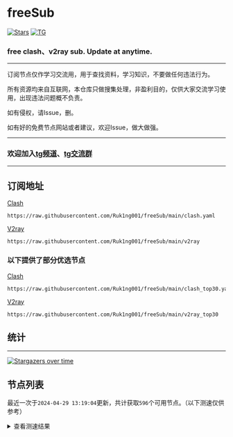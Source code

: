 # freeSub
[![Stars](https://img.shields.io/github/stars/Ruk1ng001/freeSub)](https://github.com/Ruk1ng001/freeSub/stargazers)
[![TG](https://img.shields.io/badge/Telegram-gray?logo=Telegram)](https://t.me/Ruk1ng001)
### free clash、v2ray sub. Update at anytime.

---

订阅节点仅作学习交流用，用于查找资料，学习知识，不要做任何违法行为。

所有资源均来自互联网，本仓库只做搜集处理，非盈利目的，仅供大家交流学习使用，出现违法问题概不负责。

如有侵权，请Issue，删。

如有好的免费节点网站或者建议，欢迎Issue，做大做强。

---

### 欢迎加入[tg频道](https://t.me/Ruk1ng001)、[tg交流群](https://t.me/+-e-b04EE5Cw2NmU1)

---

## 订阅地址
[Clash](https://raw.githubusercontent.com/Ruk1ng001/freeSub/main/clash.yaml)
```
https://raw.githubusercontent.com/Ruk1ng001/freeSub/main/clash.yaml
```
[V2ray](https://raw.githubusercontent.com/Ruk1ng001/freeSub/main/v2ray)
```
https://raw.githubusercontent.com/Ruk1ng001/freeSub/main/v2ray
```
### 以下提供了部分优选节点

[Clash](https://raw.githubusercontent.com/Ruk1ng001/freeSub/main/clash_top30.yaml)
```
https://raw.githubusercontent.com/Ruk1ng001/freeSub/main/clash_top30.yaml
```
[V2ray](https://raw.githubusercontent.com/Ruk1ng001/freeSub/main/v2ray_top30)
```
https://raw.githubusercontent.com/Ruk1ng001/freeSub/main/v2ray_top30
```

## 统计

---

[![Stargazers over time](https://starchart.cc/Ruk1ng001/freeSub.svg)](https://starchart.cc/Ruk1ng001/freeSub)

## 节点列表

最近一次于`2024-04-29 13:19:04`更新，共计获取`596`个可用节点。（以下测速仅供参考）

<details> <summary>查看测速结果</summary>

| 序号 | 节点 | 带宽 | 延迟 |
|:--:|:--:|:--:|:--:|
 | 1 | github.com/Ruk1ng001_310421770 | 1.58MB/s | 469.00ms |
 | 2 | github.com/Ruk1ng001_1327252134 | 1.56MB/s | 438.00ms |
 | 3 | github.com/Ruk1ng001_1949327807 | 1.51MB/s | 476.00ms |
 | 4 | github.com/Ruk1ng001_-751238893 | 1.49MB/s | 505.00ms |
 | 5 | github.com/Ruk1ng001_-1216960561 | 1.48MB/s | 520.00ms |
 | 6 | github.com/Ruk1ng001_1065130515 | 1.46MB/s | 499.00ms |
 | 7 | github.com/Ruk1ng001_1410094828 | 1.46MB/s | 538.00ms |
 | 8 | github.com/Ruk1ng001_-42671774 | 1.45MB/s | 484.00ms |
 | 9 | github.com/Ruk1ng001_787301441 | 1.44MB/s | 515.00ms |
 | 10 | github.com/Ruk1ng001_-2118448033 | 1.42MB/s | 485.00ms |
 | 11 | github.com/Ruk1ng001_24109246 | 1.42MB/s | 431.00ms |
 | 12 | github.com/Ruk1ng001_396148077 | 1.42MB/s | 504.00ms |
 | 13 | github.com/Ruk1ng001_415862765 | 1.42MB/s | 489.00ms |
 | 14 | github.com/Ruk1ng001_-1415195618 | 1.41MB/s | 512.00ms |
 | 15 | github.com/Ruk1ng001_856261957 | 1.40MB/s | 532.00ms |
 | 16 | github.com/Ruk1ng001_-1604217019 | 1.38MB/s | 446.00ms |
 | 17 | github.com/Ruk1ng001_-902940080 | 1.36MB/s | 524.00ms |
 | 18 | github.com/Ruk1ng001_932951852 | 1.36MB/s | 543.00ms |
 | 19 | github.com/Ruk1ng001_1971812643 | 1.35MB/s | 501.00ms |
 | 20 | github.com/Ruk1ng001_-1873811878 | 1.34MB/s | 532.00ms |
 | 21 | github.com/Ruk1ng001_742011896 | 1.33MB/s | 527.00ms |
 | 22 | github.com/Ruk1ng001_1473183310 | 1.33MB/s | 529.00ms |
 | 23 | github.com/Ruk1ng001_626559234 | 1.33MB/s | 503.00ms |
 | 24 | github.com/Ruk1ng001_-1925795376 | 1.33MB/s | 528.00ms |
 | 25 | github.com/Ruk1ng001_-2095910852 | 1.32MB/s | 600.00ms |
 | 26 | github.com/Ruk1ng001_-531640239 | 1.31MB/s | 475.00ms |
 | 27 | github.com/Ruk1ng001_138898346 | 1.31MB/s | 578.00ms |
 | 28 | github.com/Ruk1ng001_749937954 | 1.31MB/s | 489.00ms |
 | 29 | github.com/Ruk1ng001_1935335904 | 1.30MB/s | 581.00ms |
 | 30 | github.com/Ruk1ng001_-1244451654 | 1.29MB/s | 553.00ms |
 | 31 | github.com/Ruk1ng001_-318675314 | 1.28MB/s | 607.00ms |
 | 32 | github.com/Ruk1ng001_952843500 | 1.27MB/s | 597.00ms |
 | 33 | github.com/Ruk1ng001_167500106 | 1.27MB/s | 566.00ms |
 | 34 | github.com/Ruk1ng001_2033555134 | 1.27MB/s | 566.00ms |
 | 35 | github.com/Ruk1ng001_260636008 | 1.26MB/s | 605.00ms |
 | 36 | github.com/Ruk1ng001_-715363610 | 1.25MB/s | 619.00ms |
 | 37 | github.com/Ruk1ng001_-72686330 | 1.25MB/s | 600.00ms |
 | 38 | github.com/Ruk1ng001_-954555404 | 1.25MB/s | 546.00ms |
 | 39 | github.com/Ruk1ng001_-1162869368 | 1.23MB/s | 564.00ms |
 | 40 | github.com/Ruk1ng001_1119602192 | 1.22MB/s | 610.00ms |
 | 41 | github.com/Ruk1ng001_1638412450 | 1.21MB/s | 511.00ms |
 | 42 | github.com/Ruk1ng001_-1178388565 | 1.21MB/s | 535.00ms |
 | 43 | github.com/Ruk1ng001_-998442850 | 1.21MB/s | 626.00ms |
 | 44 | github.com/Ruk1ng001_1131461926 | 1.21MB/s | 563.00ms |
 | 45 | github.com/Ruk1ng001_-1709337009 | 1.20MB/s | 558.00ms |
 | 46 | github.com/Ruk1ng001_1928393196 | 1.20MB/s | 549.00ms |
 | 47 | github.com/Ruk1ng001_1453958981 | 1.19MB/s | 664.00ms |
 | 48 | github.com/Ruk1ng001_1943234370 | 1.19MB/s | 626.00ms |
 | 49 | github.com/Ruk1ng001_-734587954 | 1.19MB/s | 464.00ms |
 | 50 | github.com/Ruk1ng001_-1837085983 | 1.18MB/s | 615.00ms |
 | 51 | github.com/Ruk1ng001_-1071779737 | 1.17MB/s | 601.00ms |
 | 52 | github.com/Ruk1ng001_-27306152 | 1.16MB/s | 499.00ms |
 | 53 | github.com/Ruk1ng001_1518210954 | 1.16MB/s | 650.00ms |
 | 54 | github.com/Ruk1ng001_924727498 | 1.16MB/s | 693.00ms |
 | 55 | github.com/Ruk1ng001_-206225898 | 1.15MB/s | 491.00ms |
 | 56 | github.com/Ruk1ng001_-744266098 | 1.15MB/s | 616.00ms |
 | 57 | github.com/Ruk1ng001_-221908825 | 1.15MB/s | 599.00ms |
 | 58 | github.com/Ruk1ng001_-1214758340 | 1.14MB/s | 550.00ms |
 | 59 | github.com/Ruk1ng001_1862434722 | 1.13MB/s | 549.00ms |
 | 60 | github.com/Ruk1ng001_-2124455810 | 1.13MB/s | 665.00ms |
 | 61 | github.com/Ruk1ng001_-2017851594 | 1.13MB/s | 690.00ms |
 | 62 | github.com/Ruk1ng001_2096896623 | 1.12MB/s | 663.00ms |
 | 63 | github.com/Ruk1ng001_-1777934111 | 1.11MB/s | 619.00ms |
 | 64 | github.com/Ruk1ng001_-1281754856 | 1.10MB/s | 733.00ms |
 | 65 | github.com/Ruk1ng001_-1985580380 | 1.10MB/s | 640.00ms |
 | 66 | github.com/Ruk1ng001_-2007066190 | 1.10MB/s | 605.00ms |
 | 67 | github.com/Ruk1ng001_-20774681 | 1.08MB/s | 645.00ms |
 | 68 | github.com/Ruk1ng001_-822426900 | 1.08MB/s | 710.00ms |
 | 69 | github.com/Ruk1ng001_-1809809986 | 1.08MB/s | 671.00ms |
 | 70 | github.com/Ruk1ng001_812899496 | 1.07MB/s | 664.00ms |
 | 71 | github.com/Ruk1ng001_-651072117 | 1.07MB/s | 538.00ms |
 | 72 | github.com/Ruk1ng001_1486506586 | 1.07MB/s | 654.00ms |
 | 73 | github.com/Ruk1ng001_1331378360 | 1.07MB/s | 623.00ms |
 | 74 | github.com/Ruk1ng001_-662409783 | 1.07MB/s | 630.00ms |
 | 75 | github.com/Ruk1ng001_-1772844331 | 1.07MB/s | 585.00ms |
 | 76 | github.com/Ruk1ng001_-2108125779 | 1.07MB/s | 642.00ms |
 | 77 | github.com/Ruk1ng001_-137273088 | 1.07MB/s | 685.00ms |
 | 78 | github.com/Ruk1ng001_1182001113 | 1.06MB/s | 744.00ms |
 | 79 | github.com/Ruk1ng001_-1855506284 | 1.06MB/s | 555.00ms |
 | 80 | github.com/Ruk1ng001_-1731595548 | 1.06MB/s | 567.00ms |
 | 81 | github.com/Ruk1ng001_628477826 | 1.05MB/s | 738.00ms |
 | 82 | github.com/Ruk1ng001_229826594 | 1.05MB/s | 668.00ms |
 | 83 | github.com/Ruk1ng001_-1435044134 | 1.05MB/s | 709.00ms |
 | 84 | github.com/Ruk1ng001_411664344 | 1.05MB/s | 578.00ms |
 | 85 | github.com/Ruk1ng001_116797288 | 1.04MB/s | 566.00ms |
 | 86 | github.com/Ruk1ng001_-1153833606 | 1.04MB/s | 699.00ms |
 | 87 | github.com/Ruk1ng001_1405903588 | 1.04MB/s | 622.00ms |
 | 88 | github.com/Ruk1ng001_586264968 | 1.04MB/s | 512.00ms |
 | 89 | github.com/Ruk1ng001_1048613264 | 1.02MB/s | 701.00ms |
 | 90 | github.com/Ruk1ng001_-1346470715 | 1.02MB/s | 604.00ms |
 | 91 | github.com/Ruk1ng001_-1370878194 | 1.02MB/s | 789.00ms |
 | 92 | github.com/Ruk1ng001_-1591868988 | 1.02MB/s | 720.00ms |
 | 93 | github.com/Ruk1ng001_-831811824 | 1.01MB/s | 676.00ms |
 | 94 | github.com/Ruk1ng001_1057438986 | 1.00MB/s | 636.00ms |
 | 95 | github.com/Ruk1ng001_-1136482599 | 1.00MB/s | 629.00ms |
 | 96 | github.com/Ruk1ng001_107634401 | 1015.85KB/s | 774.00ms |
 | 97 | github.com/Ruk1ng001_-1265510744 | 1013.34KB/s | 668.00ms |
 | 98 | github.com/Ruk1ng001_-1127020084 | 1008.65KB/s | 613.00ms |
 | 99 | github.com/Ruk1ng001_-638161619 | 1007.64KB/s | 621.00ms |
 | 100 | github.com/Ruk1ng001_369635224 | 1003.64KB/s | 698.00ms |
 | 101 | github.com/Ruk1ng001_1259146146 | 1002.07KB/s | 659.00ms |
 | 102 | github.com/Ruk1ng001_134239076 | 1001.42KB/s | 741.00ms |
 | 103 | github.com/Ruk1ng001_-212618855 | 999.19KB/s | 814.00ms |
 | 104 | github.com/Ruk1ng001_-1718693237 | 995.90KB/s | 849.00ms |
 | 105 | github.com/Ruk1ng001_1940204539 | 982.26KB/s | 790.00ms |
 | 106 | github.com/Ruk1ng001_298772695 | 981.90KB/s | 294.00ms |
 | 107 | github.com/Ruk1ng001_-219119034 | 974.05KB/s | 779.00ms |
 | 108 | github.com/Ruk1ng001_-1646268415 | 969.84KB/s | 759.00ms |
 | 109 | github.com/Ruk1ng001_-993462027 | 967.14KB/s | 825.00ms |
 | 110 | github.com/Ruk1ng001_1886975613 | 966.34KB/s | 574.00ms |
 | 111 | github.com/Ruk1ng001_-613298081 | 966.08KB/s | 530.00ms |
 | 112 | github.com/Ruk1ng001_669124413 | 965.56KB/s | 738.00ms |
 | 113 | github.com/Ruk1ng001_-1550569535 | 964.35KB/s | 729.00ms |
 | 114 | github.com/Ruk1ng001_295128791 | 959.99KB/s | 631.00ms |
 | 115 | github.com/Ruk1ng001_71355846 | 956.35KB/s | 830.00ms |
 | 116 | github.com/Ruk1ng001_1178116026 | 956.01KB/s | 637.00ms |
 | 117 | github.com/Ruk1ng001_1123954753 | 943.70KB/s | 846.00ms |
 | 118 | github.com/Ruk1ng001_-1637749350 | 943.15KB/s | 787.00ms |
 | 119 | github.com/Ruk1ng001_818721020 | 940.95KB/s | 693.00ms |
 | 120 | github.com/Ruk1ng001_1072752017 | 939.68KB/s | 907.00ms |
 | 121 | github.com/Ruk1ng001_-508141409 | 938.90KB/s | 850.00ms |
 | 122 | github.com/Ruk1ng001_1191838121 | 935.50KB/s | 933.00ms |
 | 123 | github.com/Ruk1ng001_1060809384 | 928.75KB/s | 717.00ms |
 | 124 | github.com/Ruk1ng001_538407467 | 911.78KB/s | 699.00ms |
 | 125 | github.com/Ruk1ng001_-772665707 | 911.08KB/s | 918.00ms |
 | 126 | github.com/Ruk1ng001_180735336 | 910.67KB/s | 887.00ms |
 | 127 | github.com/Ruk1ng001_-1180073645 | 904.38KB/s | 836.00ms |
 | 128 | github.com/Ruk1ng001_-2064097860 | 901.30KB/s | 765.00ms |
 | 129 | github.com/Ruk1ng001_-1420668667 | 893.79KB/s | 858.00ms |
 | 130 | github.com/Ruk1ng001_109084235 | 889.77KB/s | 690.00ms |
 | 131 | github.com/Ruk1ng001_1942222370 | 887.77KB/s | 958.00ms |
 | 132 | github.com/Ruk1ng001_2090724472 | 881.63KB/s | 772.00ms |
 | 133 | github.com/Ruk1ng001_-956031282 | 880.49KB/s | 983.00ms |
 | 134 | github.com/Ruk1ng001_-1762961518 | 877.61KB/s | 875.00ms |
 | 135 | github.com/Ruk1ng001_2079308213 | 875.43KB/s | 943.00ms |
 | 136 | github.com/Ruk1ng001_1817046841 | 872.18KB/s | 953.00ms |
 | 137 | github.com/Ruk1ng001_1512354621 | 870.81KB/s | 651.00ms |
 | 138 | github.com/Ruk1ng001_-2085184540 | 869.53KB/s | 835.00ms |
 | 139 | github.com/Ruk1ng001_-428381798 | 868.92KB/s | 1023.00ms |
 | 140 | github.com/Ruk1ng001_1725572191 | 868.48KB/s | 865.00ms |
 | 141 | github.com/Ruk1ng001_1237643556 | 864.68KB/s | 825.00ms |
 | 142 | github.com/Ruk1ng001_683916382 | 855.32KB/s | 921.00ms |
 | 143 | github.com/Ruk1ng001_-1578979858 | 854.28KB/s | 947.00ms |
 | 144 | github.com/Ruk1ng001_-328167282 | 853.96KB/s | 1025.00ms |
 | 145 | github.com/Ruk1ng001_282434535 | 851.47KB/s | 916.00ms |
 | 146 | github.com/Ruk1ng001_-471467992 | 849.47KB/s | 964.00ms |
 | 147 | github.com/Ruk1ng001_-101738147 | 849.20KB/s | 996.00ms |
 | 148 | github.com/Ruk1ng001_-1157183137 | 848.49KB/s | 973.00ms |
 | 149 | github.com/Ruk1ng001_202667941 | 833.21KB/s | 1024.00ms |
 | 150 | github.com/Ruk1ng001_-1962313317 | 832.91KB/s | 891.00ms |
 | 151 | github.com/Ruk1ng001_1021448339 | 827.91KB/s | 714.00ms |
 | 152 | github.com/Ruk1ng001_-889813397 | 824.59KB/s | 555.00ms |
 | 153 | github.com/Ruk1ng001_-2039152895 | 820.71KB/s | 359.00ms |
 | 154 | github.com/Ruk1ng001_-258274280 | 819.86KB/s | 876.00ms |
 | 155 | github.com/Ruk1ng001_-36385008 | 816.15KB/s | 1067.00ms |
 | 156 | github.com/Ruk1ng001_-806034506 | 810.42KB/s | 1018.00ms |
 | 157 | github.com/Ruk1ng001_1633485633 | 805.18KB/s | 881.00ms |
 | 158 | github.com/Ruk1ng001_206401208 | 790.56KB/s | 1055.00ms |
 | 159 | github.com/Ruk1ng001_756212115 | 785.30KB/s | 441.00ms |
 | 160 | github.com/Ruk1ng001_731633589 | 783.42KB/s | 720.00ms |
 | 161 | github.com/Ruk1ng001_372660787 | 776.97KB/s | 743.00ms |
 | 162 | github.com/Ruk1ng001_1703562352 | 774.56KB/s | 433.00ms |
 | 163 | github.com/Ruk1ng001_-514828125 | 773.29KB/s | 886.00ms |
 | 164 | github.com/Ruk1ng001_419031952 | 770.95KB/s | 1071.00ms |
 | 165 | github.com/Ruk1ng001_-1851879389 | 762.54KB/s | 558.00ms |
 | 166 | github.com/Ruk1ng001_1938509145 | 762.17KB/s | 791.00ms |
 | 167 | github.com/Ruk1ng001_283324804 | 755.74KB/s | 811.00ms |
 | 168 | github.com/Ruk1ng001_912821780 | 754.65KB/s | 958.00ms |
 | 169 | github.com/Ruk1ng001_-1636878182 | 750.29KB/s | 1051.00ms |
 | 170 | github.com/Ruk1ng001_739113106 | 743.71KB/s | 770.00ms |
 | 171 | github.com/Ruk1ng001_1391971211 | 738.75KB/s | 923.00ms |
 | 172 | github.com/Ruk1ng001_-824913966 | 736.18KB/s | 738.00ms |
 | 173 | github.com/Ruk1ng001_-1438086611 | 734.09KB/s | 1014.00ms |
 | 174 | github.com/Ruk1ng001_1902851216 | 733.63KB/s | 786.00ms |
 | 175 | github.com/Ruk1ng001_-1888079927 | 730.09KB/s | 946.00ms |
 | 176 | github.com/Ruk1ng001_-847465108 | 724.68KB/s | 780.00ms |
 | 177 | github.com/Ruk1ng001_-53444725 | 722.94KB/s | 787.00ms |
 | 178 | github.com/Ruk1ng001_944487472 | 717.93KB/s | 781.00ms |
 | 179 | github.com/Ruk1ng001_63054956 | 717.92KB/s | 815.00ms |
 | 180 | github.com/Ruk1ng001_978435870 | 717.84KB/s | 336.00ms |
 | 181 | github.com/Ruk1ng001_-1118997365 | 715.98KB/s | 918.00ms |
 | 182 | github.com/Ruk1ng001_815517840 | 713.37KB/s | 780.00ms |
 | 183 | github.com/Ruk1ng001_514599462 | 707.01KB/s | 1088.00ms |
 | 184 | github.com/Ruk1ng001_1377696017 | 706.05KB/s | 597.00ms |
 | 185 | github.com/Ruk1ng001_-358435009 | 693.98KB/s | 823.00ms |
 | 186 | github.com/Ruk1ng001_-882163439 | 684.81KB/s | 619.00ms |
 | 187 | github.com/Ruk1ng001_522134448 | 670.54KB/s | 797.00ms |
 | 188 | github.com/Ruk1ng001_2047944952 | 669.90KB/s | 796.00ms |
 | 189 | github.com/Ruk1ng001_-720811674 | 664.25KB/s | 1091.00ms |
 | 190 | github.com/Ruk1ng001_157376601 | 660.25KB/s | 972.00ms |
 | 191 | github.com/Ruk1ng001_1594379758 | 657.68KB/s | 964.00ms |
 | 192 | github.com/Ruk1ng001_-360716951 | 656.92KB/s | 1114.00ms |
 | 193 | github.com/Ruk1ng001_2125770805 | 652.51KB/s | 586.00ms |
 | 194 | github.com/Ruk1ng001_-928632873 | 651.78KB/s | 1015.00ms |
 | 195 | github.com/Ruk1ng001_402196054 | 638.96KB/s | 825.00ms |
 | 196 | github.com/Ruk1ng001_-785997062 | 638.38KB/s | 798.00ms |
 | 197 | github.com/Ruk1ng001_769386145 | 638.34KB/s | 542.00ms |
 | 198 | github.com/Ruk1ng001_-501089308 | 637.50KB/s | 744.00ms |
 | 199 | github.com/Ruk1ng001_336141647 | 636.10KB/s | 895.00ms |
 | 200 | github.com/Ruk1ng001_1831378776 | 632.98KB/s | 1005.00ms |
 | 201 | github.com/Ruk1ng001_-1217405836 | 631.15KB/s | 1078.00ms |
 | 202 | github.com/Ruk1ng001_2046101889 | 626.33KB/s | 747.00ms |
 | 203 | github.com/Ruk1ng001_1790232785 | 625.73KB/s | 845.00ms |
 | 204 | github.com/Ruk1ng001_-2095484647 | 625.01KB/s | 889.00ms |
 | 205 | github.com/Ruk1ng001_-1608421029 | 622.13KB/s | 1169.00ms |
 | 206 | github.com/Ruk1ng001_-1877140180 | 622.10KB/s | 861.00ms |
 | 207 | github.com/Ruk1ng001_-1201869831 | 619.52KB/s | 473.00ms |
 | 208 | github.com/Ruk1ng001_-248727887 | 618.37KB/s | 1062.00ms |
 | 209 | github.com/Ruk1ng001_1644385152 | 617.45KB/s | 1011.00ms |
 | 210 | github.com/Ruk1ng001_-1917623838 | 616.72KB/s | 990.00ms |
 | 211 | github.com/Ruk1ng001_1596559533 | 616.38KB/s | 1073.00ms |
 | 212 | github.com/Ruk1ng001_1734018386 | 615.14KB/s | 1037.00ms |
 | 213 | github.com/Ruk1ng001_-1858548782 | 612.99KB/s | 1419.00ms |
 | 214 | github.com/Ruk1ng001_-554050118 | 610.51KB/s | 923.00ms |
 | 215 | github.com/Ruk1ng001_-1608408967 | 609.74KB/s | 1388.00ms |
 | 216 | github.com/Ruk1ng001_-241723767 | 609.07KB/s | 996.00ms |
 | 217 | github.com/Ruk1ng001_2066845485 | 607.65KB/s | 1106.00ms |
 | 218 | github.com/Ruk1ng001_735593585 | 603.89KB/s | 622.00ms |
 | 219 | github.com/Ruk1ng001_1316935956 | 601.58KB/s | 1110.00ms |
 | 220 | github.com/Ruk1ng001_612511943 | 599.36KB/s | 944.00ms |
 | 221 | github.com/Ruk1ng001_1916800546 | 594.21KB/s | 949.00ms |
 | 222 | github.com/Ruk1ng001_648730859 | 593.31KB/s | 516.00ms |
 | 223 | github.com/Ruk1ng001_1853278776 | 593.06KB/s | 1069.00ms |
 | 224 | github.com/Ruk1ng001_999705073 | 592.49KB/s | 1119.00ms |
 | 225 | github.com/Ruk1ng001_-1513487745 | 589.41KB/s | 844.00ms |
 | 226 | github.com/Ruk1ng001_-447043296 | 588.30KB/s | 1020.00ms |
 | 227 | github.com/Ruk1ng001_662965335 | 587.19KB/s | 947.00ms |
 | 228 | github.com/Ruk1ng001_-2073462185 | 586.54KB/s | 1280.00ms |
 | 229 | github.com/Ruk1ng001_-776943694 | 586.07KB/s | 1097.00ms |
 | 230 | github.com/Ruk1ng001_-540344037 | 585.96KB/s | 920.00ms |
 | 231 | github.com/Ruk1ng001_-1212375461 | 585.08KB/s | 968.00ms |
 | 232 | github.com/Ruk1ng001_-567355100 | 584.63KB/s | 1143.00ms |
 | 233 | github.com/Ruk1ng001_-862492042 | 584.36KB/s | 757.00ms |
 | 234 | github.com/Ruk1ng001_308665579 | 580.56KB/s | 1137.00ms |
 | 235 | github.com/Ruk1ng001_-2081229272 | 575.25KB/s | 1123.00ms |
 | 236 | github.com/Ruk1ng001_1853361087 | 575.11KB/s | 1182.00ms |
 | 237 | github.com/Ruk1ng001_-1874614624 | 574.10KB/s | 1115.00ms |
 | 238 | github.com/Ruk1ng001_1306496373 | 573.42KB/s | 819.00ms |
 | 239 | github.com/Ruk1ng001_-1239232702 | 571.16KB/s | 1130.00ms |
 | 240 | github.com/Ruk1ng001_-580107981 | 570.37KB/s | 1191.00ms |
 | 241 | github.com/Ruk1ng001_-1830466776 | 568.16KB/s | 1105.00ms |
 | 242 | github.com/Ruk1ng001_1581884056 | 565.79KB/s | 1139.00ms |
 | 243 | github.com/Ruk1ng001_-352530556 | 562.48KB/s | 1341.00ms |
 | 244 | github.com/Ruk1ng001_-2053356741 | 560.73KB/s | 922.00ms |
 | 245 | github.com/Ruk1ng001_-1279959241 | 559.11KB/s | 949.00ms |
 | 246 | github.com/Ruk1ng001_-1186187531 | 554.60KB/s | 1412.00ms |
 | 247 | github.com/Ruk1ng001_1106085003 | 548.78KB/s | 754.00ms |
 | 248 | github.com/Ruk1ng001_-1076403695 | 545.76KB/s | 1234.00ms |
 | 249 | github.com/Ruk1ng001_1669610284 | 544.09KB/s | 1005.00ms |
 | 250 | github.com/Ruk1ng001_541299337 | 539.05KB/s | 1179.00ms |
 | 251 | github.com/Ruk1ng001_203862489 | 537.24KB/s | 993.00ms |
 | 252 | github.com/Ruk1ng001_637914590 | 536.37KB/s | 939.00ms |
 | 253 | github.com/Ruk1ng001_302353179 | 532.28KB/s | 1406.00ms |
 | 254 | github.com/Ruk1ng001_-824221521 | 528.87KB/s | 1009.00ms |
 | 255 | github.com/Ruk1ng001_-146741874 | 528.56KB/s | 1027.00ms |
 | 256 | github.com/Ruk1ng001_-1167122306 | 523.44KB/s | 1080.00ms |
 | 257 | github.com/Ruk1ng001_1152102660 | 521.47KB/s | 1218.00ms |
 | 258 | github.com/Ruk1ng001_1990456441 | 516.07KB/s | 1333.00ms |
 | 259 | github.com/Ruk1ng001_767783244 | 515.52KB/s | 1054.00ms |
 | 260 | github.com/Ruk1ng001_-131937508 | 510.87KB/s | 983.00ms |
 | 261 | github.com/Ruk1ng001_-1959873306 | 510.58KB/s | 1024.00ms |
 | 262 | github.com/Ruk1ng001_-832518411 | 510.43KB/s | 1052.00ms |
 | 263 | github.com/Ruk1ng001_2003040370 | 510.10KB/s | 1487.00ms |
 | 264 | github.com/Ruk1ng001_-555484302 | 508.10KB/s | 1153.00ms |
 | 265 | github.com/Ruk1ng001_2006744453 | 507.63KB/s | 1028.00ms |
 | 266 | github.com/Ruk1ng001_985674167 | 507.22KB/s | 289.00ms |
 | 267 | github.com/Ruk1ng001_1237631441 | 505.09KB/s | 965.00ms |
 | 268 | github.com/Ruk1ng001_185035010 | 504.98KB/s | 1200.00ms |
 | 269 | github.com/Ruk1ng001_-1405720368 | 504.03KB/s | 1491.00ms |
 | 270 | github.com/Ruk1ng001_-671587971 | 502.22KB/s | 1088.00ms |
 | 271 | github.com/Ruk1ng001_1239158688 | 502.04KB/s | 1201.00ms |
 | 272 | github.com/Ruk1ng001_-1114735784 | 498.33KB/s | 1594.00ms |
 | 273 | github.com/Ruk1ng001_-1811413713 | 496.50KB/s | 1020.00ms |
 | 274 | github.com/Ruk1ng001_1872980389 | 491.37KB/s | 1056.00ms |
 | 275 | github.com/Ruk1ng001_-878879835 | 489.89KB/s | 1045.00ms |
 | 276 | github.com/Ruk1ng001_1624740644 | 486.17KB/s | 1314.00ms |
 | 277 | github.com/Ruk1ng001_-1676334738 | 485.84KB/s | 912.00ms |
 | 278 | github.com/Ruk1ng001_816734664 | 482.57KB/s | 1025.00ms |
 | 279 | github.com/Ruk1ng001_233893109 | 479.84KB/s | 1504.00ms |
 | 280 | github.com/Ruk1ng001_-1565290634 | 476.13KB/s | 1456.00ms |
 | 281 | github.com/Ruk1ng001_-1537019358 | 475.93KB/s | 1616.00ms |
 | 282 | github.com/Ruk1ng001_-1799644857 | 473.16KB/s | 1378.00ms |
 | 283 | github.com/Ruk1ng001_-2004989167 | 470.28KB/s | 1222.00ms |
 | 284 | github.com/Ruk1ng001_1964030541 | 459.51KB/s | 355.00ms |
 | 285 | github.com/Ruk1ng001_-1303151593 | 457.08KB/s | 1283.00ms |
 | 286 | github.com/Ruk1ng001_1883224783 | 455.74KB/s | 1022.00ms |
 | 287 | github.com/Ruk1ng001_-1046353421 | 455.65KB/s | 1427.00ms |
 | 288 | github.com/Ruk1ng001_155217689 | 455.23KB/s | 855.00ms |
 | 289 | github.com/Ruk1ng001_-1715712802 | 449.01KB/s | 1086.00ms |
 | 290 | github.com/Ruk1ng001_-1612401410 | 446.47KB/s | 1411.00ms |
 | 291 | github.com/Ruk1ng001_-710901876 | 444.64KB/s | 1144.00ms |
 | 292 | github.com/Ruk1ng001_998326338 | 444.55KB/s | 1704.00ms |
 | 293 | github.com/Ruk1ng001_-905495349 | 444.25KB/s | 1135.00ms |
 | 294 | github.com/Ruk1ng001_277200126 | 440.55KB/s | 1610.00ms |
 | 295 | github.com/Ruk1ng001_1882062586 | 436.24KB/s | 955.00ms |
 | 296 | github.com/Ruk1ng001_698141550 | 433.09KB/s | 1233.00ms |
 | 297 | github.com/Ruk1ng001_-1531809273 | 430.86KB/s | 1408.00ms |
 | 298 | github.com/Ruk1ng001_-487255443 | 428.72KB/s | 1235.00ms |
 | 299 | github.com/Ruk1ng001_-74988379 | 418.00KB/s | 1608.00ms |
 | 300 | github.com/Ruk1ng001_-1278431871 | 417.57KB/s | 1007.00ms |
 | 301 | github.com/Ruk1ng001_1788757087 | 413.54KB/s | 566.00ms |
 | 302 | github.com/Ruk1ng001_-1059706687 | 412.67KB/s | 1534.00ms |
 | 303 | github.com/Ruk1ng001_1477765778 | 410.58KB/s | 519.00ms |
 | 304 | github.com/Ruk1ng001_34491053 | 410.31KB/s | 808.00ms |
 | 305 | github.com/Ruk1ng001_1335312824 | 409.79KB/s | 1792.00ms |
 | 306 | github.com/Ruk1ng001_1223450202 | 408.54KB/s | 1878.00ms |
 | 307 | github.com/Ruk1ng001_-837458227 | 407.11KB/s | 1827.00ms |
 | 308 | github.com/Ruk1ng001_479990806 | 406.68KB/s | 767.00ms |
 | 309 | github.com/Ruk1ng001_-553933340 | 405.42KB/s | 1581.00ms |
 | 310 | github.com/Ruk1ng001_1821805418 | 403.87KB/s | 999.00ms |
 | 311 | github.com/Ruk1ng001_-2038148295 | 403.79KB/s | 1710.00ms |
 | 312 | github.com/Ruk1ng001_200672260 | 402.00KB/s | 1264.00ms |
 | 313 | github.com/Ruk1ng001_-899982482 | 400.31KB/s | 1436.00ms |
 | 314 | github.com/Ruk1ng001_-1874906732 | 398.87KB/s | 1665.00ms |
 | 315 | github.com/Ruk1ng001_1125465398 | 395.87KB/s | 898.00ms |
 | 316 | github.com/Ruk1ng001_817490631 | 395.34KB/s | 1339.00ms |
 | 317 | github.com/Ruk1ng001_-1193058480 | 394.40KB/s | 1313.00ms |
 | 318 | github.com/Ruk1ng001_763092007 | 393.91KB/s | 1750.00ms |
 | 319 | github.com/Ruk1ng001_-102191318 | 393.74KB/s | 1703.00ms |
 | 320 | github.com/Ruk1ng001_-278816019 | 392.57KB/s | 1354.00ms |
 | 321 | github.com/Ruk1ng001_1121139230 | 391.03KB/s | 2100.00ms |
 | 322 | github.com/Ruk1ng001_-1015117173 | 390.61KB/s | 1340.00ms |
 | 323 | github.com/Ruk1ng001_-1507740865 | 390.23KB/s | 1340.00ms |
 | 324 | github.com/Ruk1ng001_693784577 | 389.09KB/s | 1320.00ms |
 | 325 | github.com/Ruk1ng001_2011832936 | 388.20KB/s | 1351.00ms |
 | 326 | github.com/Ruk1ng001_-171388415 | 386.98KB/s | 936.00ms |
 | 327 | github.com/Ruk1ng001_2013146544 | 385.83KB/s | 847.00ms |
 | 328 | github.com/Ruk1ng001_-2061704735 | 385.29KB/s | 1341.00ms |
 | 329 | github.com/Ruk1ng001_-1863427005 | 384.26KB/s | 1588.00ms |
 | 330 | github.com/Ruk1ng001_856347142 | 383.64KB/s | 1436.00ms |
 | 331 | github.com/Ruk1ng001_-1886715007 | 382.46KB/s | 1928.00ms |
 | 332 | github.com/Ruk1ng001_796916901 | 381.44KB/s | 913.00ms |
 | 333 | github.com/Ruk1ng001_-511746363 | 379.89KB/s | 1419.00ms |
 | 334 | github.com/Ruk1ng001_-557944626 | 379.38KB/s | 1372.00ms |
 | 335 | github.com/Ruk1ng001_1108544810 | 378.33KB/s | 890.00ms |
 | 336 | github.com/Ruk1ng001_-1562591967 | 378.03KB/s | 1316.00ms |
 | 337 | github.com/Ruk1ng001_-1730255913 | 368.13KB/s | 1902.00ms |
 | 338 | github.com/Ruk1ng001_52426841 | 367.85KB/s | 1737.00ms |
 | 339 | github.com/Ruk1ng001_1043996256 | 367.49KB/s | 1681.00ms |
 | 340 | github.com/Ruk1ng001_2077405275 | 367.26KB/s | 1486.00ms |
 | 341 | github.com/Ruk1ng001_-450033463 | 365.56KB/s | 1440.00ms |
 | 342 | github.com/Ruk1ng001_2059078769 | 364.63KB/s | 1772.00ms |
 | 343 | github.com/Ruk1ng001_-613673931 | 357.27KB/s | 1297.00ms |
 | 344 | github.com/Ruk1ng001_1855538875 | 357.25KB/s | 1343.00ms |
 | 345 | github.com/Ruk1ng001_-2025837458 | 356.89KB/s | 1844.00ms |
 | 346 | github.com/Ruk1ng001_920730260 | 356.31KB/s | 1308.00ms |
 | 347 | github.com/Ruk1ng001_-942643433 | 354.31KB/s | 1802.00ms |
 | 348 | github.com/Ruk1ng001_1001189169 | 353.47KB/s | 1746.00ms |
 | 349 | github.com/Ruk1ng001_-1483114704 | 352.84KB/s | 1323.00ms |
 | 350 | github.com/Ruk1ng001_-1249774774 | 352.09KB/s | 1344.00ms |
 | 351 | github.com/Ruk1ng001_-525505411 | 350.50KB/s | 1331.00ms |
 | 352 | github.com/Ruk1ng001_-1558906987 | 349.54KB/s | 1359.00ms |
 | 353 | github.com/Ruk1ng001_-2001289885 | 348.76KB/s | 1314.00ms |
 | 354 | github.com/Ruk1ng001_-1801772149 | 348.31KB/s | 1314.00ms |
 | 355 | github.com/Ruk1ng001_1360201207 | 346.58KB/s | 1589.00ms |
 | 356 | github.com/Ruk1ng001_-576641600 | 345.73KB/s | 1636.00ms |
 | 357 | github.com/Ruk1ng001_742713885 | 344.76KB/s | 1369.00ms |
 | 358 | github.com/Ruk1ng001_1129676897 | 344.75KB/s | 746.00ms |
 | 359 | github.com/Ruk1ng001_-2101341721 | 343.85KB/s | 2095.00ms |
 | 360 | github.com/Ruk1ng001_-2034201884 | 342.30KB/s | 1350.00ms |
 | 361 | github.com/Ruk1ng001_1319862150 | 341.76KB/s | 1333.00ms |
 | 362 | github.com/Ruk1ng001_376258459 | 340.14KB/s | 1813.00ms |
 | 363 | github.com/Ruk1ng001_-300433369 | 338.95KB/s | 1352.00ms |
 | 364 | github.com/Ruk1ng001_-1777253902 | 338.37KB/s | 1428.00ms |
 | 365 | github.com/Ruk1ng001_-398383811 | 337.69KB/s | 2080.00ms |
 | 366 | github.com/Ruk1ng001_1494653231 | 337.67KB/s | 2029.00ms |
 | 367 | github.com/Ruk1ng001_1026833183 | 337.54KB/s | 1645.00ms |
 | 368 | github.com/Ruk1ng001_-2054896318 | 336.27KB/s | 1415.00ms |
 | 369 | github.com/Ruk1ng001_-207634382 | 333.77KB/s | 1304.00ms |
 | 370 | github.com/Ruk1ng001_-2119922408 | 333.21KB/s | 1266.00ms |
 | 371 | github.com/Ruk1ng001_-542621770 | 332.23KB/s | 1339.00ms |
 | 372 | github.com/Ruk1ng001_-1840298742 | 330.42KB/s | 1345.00ms |
 | 373 | github.com/Ruk1ng001_1336643521 | 329.89KB/s | 1198.00ms |
 | 374 | github.com/Ruk1ng001_-345208121 | 329.87KB/s | 2133.00ms |
 | 375 | github.com/Ruk1ng001_233576226 | 326.51KB/s | 1314.00ms |
 | 376 | github.com/Ruk1ng001_-2133868496 | 326.07KB/s | 1438.00ms |
 | 377 | github.com/Ruk1ng001_155057709 | 324.54KB/s | 1360.00ms |
 | 378 | github.com/Ruk1ng001_1435278059 | 323.99KB/s | 1472.00ms |
 | 379 | github.com/Ruk1ng001_184998897 | 322.98KB/s | 2007.00ms |
 | 380 | github.com/Ruk1ng001_1866459871 | 320.00KB/s | 1452.00ms |
 | 381 | github.com/Ruk1ng001_1954126641 | 319.88KB/s | 1625.00ms |
 | 382 | github.com/Ruk1ng001_2033951588 | 319.17KB/s | 2085.00ms |
 | 383 | github.com/Ruk1ng001_1361491079 | 318.40KB/s | 1408.00ms |
 | 384 | github.com/Ruk1ng001_-419892749 | 317.94KB/s | 1614.00ms |
 | 385 | github.com/Ruk1ng001_1061992388 | 317.20KB/s | 2012.00ms |
 | 386 | github.com/Ruk1ng001_899842398 | 310.35KB/s | 1616.00ms |
 | 387 | github.com/Ruk1ng001_-618823350 | 309.98KB/s | 1845.00ms |
 | 388 | github.com/Ruk1ng001_-279989031 | 308.26KB/s | 1876.00ms |
 | 389 | github.com/Ruk1ng001_-373278403 | 307.21KB/s | 1542.00ms |
 | 390 | github.com/Ruk1ng001_-1659707724 | 306.97KB/s | 1364.00ms |
 | 391 | github.com/Ruk1ng001_-1401812060 | 305.45KB/s | 2218.00ms |
 | 392 | github.com/Ruk1ng001_634017858 | 304.56KB/s | 2102.00ms |
 | 393 | github.com/Ruk1ng001_1356209761 | 303.40KB/s | 1746.00ms |
 | 394 | github.com/Ruk1ng001_-25763586 | 302.86KB/s | 1964.00ms |
 | 395 | github.com/Ruk1ng001_-523817431 | 300.17KB/s | 1927.00ms |
 | 396 | github.com/Ruk1ng001_374325719 | 299.87KB/s | 1851.00ms |
 | 397 | github.com/Ruk1ng001_891380061 | 298.64KB/s | 926.00ms |
 | 398 | github.com/Ruk1ng001_-1292845614 | 298.63KB/s | 469.00ms |
 | 399 | github.com/Ruk1ng001_-167904798 | 298.61KB/s | 1182.00ms |
 | 400 | github.com/Ruk1ng001_1465067581 | 298.55KB/s | 911.00ms |
 | 401 | github.com/Ruk1ng001_1038325176 | 298.50KB/s | 1158.00ms |
 | 402 | github.com/Ruk1ng001_-931246642 | 298.39KB/s | 675.00ms |
 | 403 | github.com/Ruk1ng001_133452000 | 298.35KB/s | 639.00ms |
 | 404 | github.com/Ruk1ng001_1688068641 | 298.21KB/s | 1390.00ms |
 | 405 | github.com/Ruk1ng001_1397889987 | 298.17KB/s | 1763.00ms |
 | 406 | github.com/Ruk1ng001_-309242160 | 298.12KB/s | 933.00ms |
 | 407 | github.com/Ruk1ng001_-6298765 | 298.11KB/s | 490.00ms |
 | 408 | github.com/Ruk1ng001_1748047432 | 298.07KB/s | 678.00ms |
 | 409 | github.com/Ruk1ng001_-2138721955 | 298.05KB/s | 1000.00ms |
 | 410 | github.com/Ruk1ng001_-1966908762 | 298.03KB/s | 563.00ms |
 | 411 | github.com/Ruk1ng001_-572057280 | 297.96KB/s | 696.00ms |
 | 412 | github.com/Ruk1ng001_331313886 | 297.90KB/s | 1521.00ms |
 | 413 | github.com/Ruk1ng001_146263578 | 297.88KB/s | 1271.00ms |
 | 414 | github.com/Ruk1ng001_690558285 | 297.77KB/s | 1441.00ms |
 | 415 | github.com/Ruk1ng001_-341986395 | 297.51KB/s | 1398.00ms |
 | 416 | github.com/Ruk1ng001_-128805538 | 297.48KB/s | 571.00ms |
 | 417 | github.com/Ruk1ng001_1358423520 | 297.31KB/s | 1375.00ms |
 | 418 | github.com/Ruk1ng001_1534123437 | 297.22KB/s | 689.00ms |
 | 419 | github.com/Ruk1ng001_-1022986302 | 297.19KB/s | 556.00ms |
 | 420 | github.com/Ruk1ng001_-499329199 | 297.13KB/s | 819.00ms |
 | 421 | github.com/Ruk1ng001_1303578646 | 296.80KB/s | 1374.00ms |
 | 422 | github.com/Ruk1ng001_-1992285691 | 295.09KB/s | 1648.00ms |
 | 423 | github.com/Ruk1ng001_1154362836 | 294.91KB/s | 1994.00ms |
 | 424 | github.com/Ruk1ng001_286035895 | 294.32KB/s | 1854.00ms |
 | 425 | github.com/Ruk1ng001_-771505478 | 293.89KB/s | 2129.00ms |
 | 426 | github.com/Ruk1ng001_-896856930 | 292.91KB/s | 1484.00ms |
 | 427 | github.com/Ruk1ng001_755627526 | 291.48KB/s | 1295.00ms |
 | 428 | github.com/Ruk1ng001_-695604435 | 290.09KB/s | 1029.00ms |
 | 429 | github.com/Ruk1ng001_699251884 | 285.21KB/s | 1177.00ms |
 | 430 | github.com/Ruk1ng001_-488973707 | 283.48KB/s | 1084.00ms |
 | 431 | github.com/Ruk1ng001_1802853610 | 282.87KB/s | 2132.00ms |
 | 432 | github.com/Ruk1ng001_749271913 | 281.96KB/s | 1498.00ms |
 | 433 | github.com/Ruk1ng001_-340927579 | 279.28KB/s | 1436.00ms |
 | 434 | github.com/Ruk1ng001_-2091355959 | 279.26KB/s | 1573.00ms |
 | 435 | github.com/Ruk1ng001_-244034989 | 276.97KB/s | 2175.00ms |
 | 436 | github.com/Ruk1ng001_2044263175 | 274.98KB/s | 2040.00ms |
 | 437 | github.com/Ruk1ng001_1041644189 | 272.12KB/s | 1619.00ms |
 | 438 | github.com/Ruk1ng001_1158056335 | 271.27KB/s | 1579.00ms |
 | 439 | github.com/Ruk1ng001_-811828870 | 268.35KB/s | 1908.00ms |
 | 440 | github.com/Ruk1ng001_1456576139 | 268.26KB/s | 1695.00ms |
 | 441 | github.com/Ruk1ng001_-1457977974 | 267.40KB/s | 1014.00ms |
 | 442 | github.com/Ruk1ng001_1362513501 | 265.14KB/s | 1731.00ms |
 | 443 | github.com/Ruk1ng001_1090519050 | 265.05KB/s | 2154.00ms |
 | 444 | github.com/Ruk1ng001_-2071948513 | 264.19KB/s | 1254.00ms |
 | 445 | github.com/Ruk1ng001_-344366880 | 263.98KB/s | 2175.00ms |
 | 446 | github.com/Ruk1ng001_-902241499 | 262.31KB/s | 1806.00ms |
 | 447 | github.com/Ruk1ng001_1855943804 | 261.56KB/s | 1954.00ms |
 | 448 | github.com/Ruk1ng001_-1689459176 | 260.07KB/s | 2189.00ms |
 | 449 | github.com/Ruk1ng001_-745706713 | 258.54KB/s | 1815.00ms |
 | 450 | github.com/Ruk1ng001_-21272034 | 255.92KB/s | 1444.00ms |
 | 451 | github.com/Ruk1ng001_-1409113450 | 255.70KB/s | 1525.00ms |
 | 452 | github.com/Ruk1ng001_1388672434 | 255.61KB/s | 1436.00ms |
 | 453 | github.com/Ruk1ng001_100610302 | 255.43KB/s | 1285.00ms |
 | 454 | github.com/Ruk1ng001_116703588 | 255.38KB/s | 1011.00ms |
 | 455 | github.com/Ruk1ng001_1747648953 | 255.32KB/s | 774.00ms |
 | 456 | github.com/Ruk1ng001_1097509157 | 255.32KB/s | 774.00ms |
 | 457 | github.com/Ruk1ng001_-538808046 | 255.30KB/s | 826.00ms |
 | 458 | github.com/Ruk1ng001_2059840087 | 255.01KB/s | 753.00ms |
 | 459 | github.com/Ruk1ng001_-1135230246 | 254.95KB/s | 491.00ms |
 | 460 | github.com/Ruk1ng001_-979248839 | 254.90KB/s | 835.00ms |
 | 461 | github.com/Ruk1ng001_2112093391 | 254.77KB/s | 1787.00ms |
 | 462 | github.com/Ruk1ng001_-523261512 | 253.71KB/s | 465.00ms |
 | 463 | github.com/Ruk1ng001_79215160 | 253.55KB/s | 1627.00ms |
 | 464 | github.com/Ruk1ng001_-1894097568 | 253.39KB/s | 1118.00ms |
 | 465 | github.com/Ruk1ng001_404815326 | 252.74KB/s | 618.00ms |
 | 466 | github.com/Ruk1ng001_-1882713317 | 251.63KB/s | 1058.00ms |
 | 467 | github.com/Ruk1ng001_1469895651 | 249.68KB/s | 2368.00ms |
 | 468 | github.com/Ruk1ng001_-1642578419 | 247.44KB/s | 1623.00ms |
 | 469 | github.com/Ruk1ng001_-1307055792 | 237.54KB/s | 1324.00ms |
 | 470 | github.com/Ruk1ng001_1734840782 | 237.51KB/s | 1441.00ms |
 | 471 | github.com/Ruk1ng001_-1766112246 | 236.30KB/s | 1290.00ms |
 | 472 | github.com/Ruk1ng001_-1629015379 | 235.24KB/s | 1410.00ms |
 | 473 | github.com/Ruk1ng001_1275629138 | 235.04KB/s | 2144.00ms |
 | 474 | github.com/Ruk1ng001_1508751349 | 234.77KB/s | 1027.00ms |
 | 475 | github.com/Ruk1ng001_-764171729 | 234.26KB/s | 1692.00ms |
 | 476 | github.com/Ruk1ng001_1649903245 | 233.17KB/s | 1422.00ms |
 | 477 | github.com/Ruk1ng001_832391247 | 229.46KB/s | 1898.00ms |
 | 478 | github.com/Ruk1ng001_2129178164 | 228.30KB/s | 1659.00ms |
 | 479 | github.com/Ruk1ng001_-1259910031 | 227.66KB/s | 1303.00ms |
 | 480 | github.com/Ruk1ng001_-267596842 | 226.84KB/s | 1174.00ms |
 | 481 | github.com/Ruk1ng001_832263432 | 225.24KB/s | 1400.00ms |
 | 482 | github.com/Ruk1ng001_449432901 | 224.65KB/s | 1074.00ms |
 | 483 | github.com/Ruk1ng001_-1609293692 | 223.64KB/s | 1095.00ms |
 | 484 | github.com/Ruk1ng001_537913299 | 220.77KB/s | 1674.00ms |
 | 485 | github.com/Ruk1ng001_-2122501714 | 219.69KB/s | 1595.00ms |
 | 486 | github.com/Ruk1ng001_-1902130201 | 215.99KB/s | 1708.00ms |
 | 487 | github.com/Ruk1ng001_1422081840 | 215.84KB/s | 1587.00ms |
 | 488 | github.com/Ruk1ng001_1358470918 | 213.21KB/s | 637.00ms |
 | 489 | github.com/Ruk1ng001_-575080116 | 213.05KB/s | 857.00ms |
 | 490 | github.com/Ruk1ng001_-627576069 | 212.97KB/s | 583.00ms |
 | 491 | github.com/Ruk1ng001_1743485320 | 212.95KB/s | 442.00ms |
 | 492 | github.com/Ruk1ng001_661279417 | 212.94KB/s | 1061.00ms |
 | 493 | github.com/Ruk1ng001_756096597 | 212.67KB/s | 621.00ms |
 | 494 | github.com/Ruk1ng001_2123774955 | 212.48KB/s | 646.00ms |
 | 495 | github.com/Ruk1ng001_271921471 | 212.25KB/s | 660.00ms |
 | 496 | github.com/Ruk1ng001_-231658095 | 210.10KB/s | 1285.00ms |
 | 497 | github.com/Ruk1ng001_-737938593 | 203.36KB/s | 1552.00ms |
 | 498 | github.com/Ruk1ng001_-878049995 | 196.68KB/s | 1880.00ms |
 | 499 | github.com/Ruk1ng001_-597442652 | 194.79KB/s | 1425.00ms |
 | 500 | github.com/Ruk1ng001_-697832309 | 192.93KB/s | 1780.00ms |
 | 501 | github.com/Ruk1ng001_-735352183 | 191.25KB/s | 1065.00ms |
 | 502 | github.com/Ruk1ng001_-1908810807 | 187.42KB/s | 1453.00ms |
 | 503 | github.com/Ruk1ng001_-2071113980 | 184.89KB/s | 708.00ms |
 | 504 | github.com/Ruk1ng001_-2085459911 | 184.74KB/s | 2011.00ms |
 | 505 | github.com/Ruk1ng001_190328502 | 184.01KB/s | 1093.00ms |
 | 506 | github.com/Ruk1ng001_-878701925 | 181.88KB/s | 1038.00ms |
 | 507 | github.com/Ruk1ng001_-1747887570 | 181.39KB/s | 2301.00ms |
 | 508 | github.com/Ruk1ng001_1989420087 | 180.98KB/s | 745.00ms |
 | 509 | github.com/Ruk1ng001_-426821815 | 180.65KB/s | 1973.00ms |
 | 510 | github.com/Ruk1ng001_-1562825378 | 180.55KB/s | 2262.00ms |
 | 511 | github.com/Ruk1ng001_292097999 | 178.88KB/s | 917.00ms |
 | 512 | github.com/Ruk1ng001_368365411 | 177.18KB/s | 2109.00ms |
 | 513 | github.com/Ruk1ng001_-585543821 | 176.74KB/s | 1357.00ms |
 | 514 | github.com/Ruk1ng001_-1923574878 | 171.73KB/s | 1760.00ms |
 | 515 | github.com/Ruk1ng001_-1457660755 | 171.64KB/s | 1355.00ms |
 | 516 | github.com/Ruk1ng001_-228639347 | 170.51KB/s | 495.00ms |
 | 517 | github.com/Ruk1ng001_-1787992163 | 170.40KB/s | 489.00ms |
 | 518 | github.com/Ruk1ng001_938659011 | 170.32KB/s | 508.00ms |
 | 519 | github.com/Ruk1ng001_-565779972 | 170.30KB/s | 675.00ms |
 | 520 | github.com/Ruk1ng001_-191242930 | 170.14KB/s | 667.00ms |
 | 521 | github.com/Ruk1ng001_-1100658875 | 170.07KB/s | 367.00ms |
 | 522 | github.com/Ruk1ng001_614562960 | 169.96KB/s | 573.00ms |
 | 523 | github.com/Ruk1ng001_-832363437 | 169.82KB/s | 484.00ms |
 | 524 | github.com/Ruk1ng001_-734328912 | 169.19KB/s | 2084.00ms |
 | 525 | github.com/Ruk1ng001_1180060259 | 167.42KB/s | 695.00ms |
 | 526 | github.com/Ruk1ng001_773582329 | 161.80KB/s | 1237.00ms |
 | 527 | github.com/Ruk1ng001_-504872812 | 161.79KB/s | 664.00ms |
 | 528 | github.com/Ruk1ng001_-1615409974 | 161.17KB/s | 2525.00ms |
 | 529 | github.com/Ruk1ng001_-673246865 | 160.78KB/s | 1511.00ms |
 | 530 | github.com/Ruk1ng001_108650940 | 159.76KB/s | 1818.00ms |
 | 531 | github.com/Ruk1ng001_641124752 | 156.51KB/s | 1391.00ms |
 | 532 | github.com/Ruk1ng001_-1126008605 | 150.51KB/s | 1883.00ms |
 | 533 | github.com/Ruk1ng001_-1981082049 | 149.53KB/s | 1519.00ms |
 | 534 | github.com/Ruk1ng001_1076398923 | 148.82KB/s | 1200.00ms |
 | 535 | github.com/Ruk1ng001_-1229404157 | 146.23KB/s | 1719.00ms |
 | 536 | github.com/Ruk1ng001_1344038030 | 142.81KB/s | 1391.00ms |
 | 537 | github.com/Ruk1ng001_1900142205 | 140.93KB/s | 2344.00ms |
 | 538 | github.com/Ruk1ng001_-1926231278 | 138.99KB/s | 1010.00ms |
 | 539 | github.com/Ruk1ng001_1851418642 | 135.22KB/s | 2156.00ms |
 | 540 | github.com/Ruk1ng001_-71894913 | 134.92KB/s | 1842.00ms |
 | 541 | github.com/Ruk1ng001_1261727584 | 133.16KB/s | 1894.00ms |
 | 542 | github.com/Ruk1ng001_990526684 | 132.22KB/s | 962.00ms |
 | 543 | github.com/Ruk1ng001_-677114025 | 131.60KB/s | 1101.00ms |
 | 544 | github.com/Ruk1ng001_1844541097 | 131.33KB/s | 930.00ms |
 | 545 | github.com/Ruk1ng001_-1522892736 | 128.00KB/s | 1316.00ms |
 | 546 | github.com/Ruk1ng001_-785113442 | 127.86KB/s | 336.00ms |
 | 547 | github.com/Ruk1ng001_468158156 | 127.62KB/s | 1038.00ms |
 | 548 | github.com/Ruk1ng001_-730927187 | 127.61KB/s | 265.00ms |
 | 549 | github.com/Ruk1ng001_-923167377 | 127.55KB/s | 520.00ms |
 | 550 | github.com/Ruk1ng001_482184185 | 126.09KB/s | 871.00ms |
 | 551 | github.com/Ruk1ng001_42000708 | 125.00KB/s | 664.00ms |
 | 552 | github.com/Ruk1ng001_-1082638339 | 123.72KB/s | 1106.00ms |
 | 553 | github.com/Ruk1ng001_-325878939 | 123.61KB/s | 1830.00ms |
 | 554 | github.com/Ruk1ng001_-1182257461 | 121.79KB/s | 1936.00ms |
 | 555 | github.com/Ruk1ng001_1184345295 | 119.42KB/s | 954.00ms |
 | 556 | github.com/Ruk1ng001_-1647357871 | 118.89KB/s | 984.00ms |
 | 557 | github.com/Ruk1ng001_-2146447654 | 116.23KB/s | 1880.00ms |
 | 558 | github.com/Ruk1ng001_-986139876 | 114.45KB/s | 1968.00ms |
 | 559 | github.com/Ruk1ng001_844965240 | 112.31KB/s | 1733.00ms |
 | 560 | github.com/Ruk1ng001_-1749565784 | 111.98KB/s | 1608.00ms |
 | 561 | github.com/Ruk1ng001_-1296803625 | 110.56KB/s | 1385.00ms |
 | 562 | github.com/Ruk1ng001_1799397313 | 108.95KB/s | 665.00ms |
 | 563 | github.com/Ruk1ng001_-1499399495 | 105.95KB/s | 486.00ms |
 | 564 | github.com/Ruk1ng001_770441610 | 104.92KB/s | 1999.00ms |
 | 565 | github.com/Ruk1ng001_-1001005895 | 103.96KB/s | 1129.00ms |
 | 566 | github.com/Ruk1ng001_706619102 | 101.95KB/s | 1587.00ms |
 | 567 | github.com/Ruk1ng001_447936041 | 101.84KB/s | 1137.00ms |
 | 568 | github.com/Ruk1ng001_691210972 | 101.60KB/s | 1777.00ms |
 | 569 | github.com/Ruk1ng001_1989804167 | 100.19KB/s | 984.00ms |
 | 570 | github.com/Ruk1ng001_-932963556 | 99.19KB/s | 351.00ms |
 | 571 | github.com/Ruk1ng001_1585902148 | 90.96KB/s | 1095.00ms |
 | 572 | github.com/Ruk1ng001_-582961225 | 90.78KB/s | 996.00ms |
 | 573 | github.com/Ruk1ng001_436660577 | 89.59KB/s | 635.00ms |
 | 574 | github.com/Ruk1ng001_-1613951147 | 88.87KB/s | 549.00ms |
 | 575 | github.com/Ruk1ng001_1820370200 | 88.60KB/s | 1364.00ms |
 | 576 | github.com/Ruk1ng001_862005167 | 88.14KB/s | 1996.00ms |
 | 577 | github.com/Ruk1ng001_850726388 | 87.49KB/s | 2268.00ms |
 | 578 | github.com/Ruk1ng001_-1785724525 | 85.72KB/s | 2205.00ms |
 | 579 | github.com/Ruk1ng001_1146019942 | 81.69KB/s | 2467.00ms |
 | 580 | github.com/Ruk1ng001_435725212 | 77.61KB/s | 1642.00ms |
 | 581 | github.com/Ruk1ng001_1551495728 | 76.81KB/s | 1690.00ms |
 | 582 | github.com/Ruk1ng001_231981568 | 76.24KB/s | 1637.00ms |
 | 583 | github.com/Ruk1ng001_1868583993 | 71.69KB/s | 739.00ms |
 | 584 | github.com/Ruk1ng001_1151839670 | 71.65KB/s | 1229.00ms |
 | 585 | github.com/Ruk1ng001_-40355124 | 70.29KB/s | 744.00ms |
 | 586 | github.com/Ruk1ng001_1949834308 | 67.10KB/s | 2754.00ms |
 | 587 | github.com/Ruk1ng001_1170082256 | 63.73KB/s | 2489.00ms |
 | 588 | github.com/Ruk1ng001_406487866 | 63.40KB/s | 373.00ms |
 | 589 | github.com/Ruk1ng001_2019265033 | 58.35KB/s | 1170.00ms |
 | 590 | github.com/Ruk1ng001_508957716 | 55.03KB/s | 1219.00ms |
 | 591 |  | N/A | N/A |
 | 592 |  | N/A | N/A |
 | 593 |  | N/A | N/A |
 | 594 |  | N/A | N/A |
 | 595 |  | N/A | N/A |
 | 596 |  | N/A | N/A |


</details>
